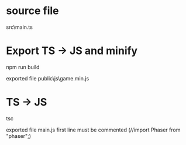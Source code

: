 # source file
src\main.ts

# Export TS -> JS and minify
npm run build

exported file
public\js\game.min.js

# TS -> JS
tsc

exported file
main.js 
first line must be commented (//import Phaser from "phaser";)